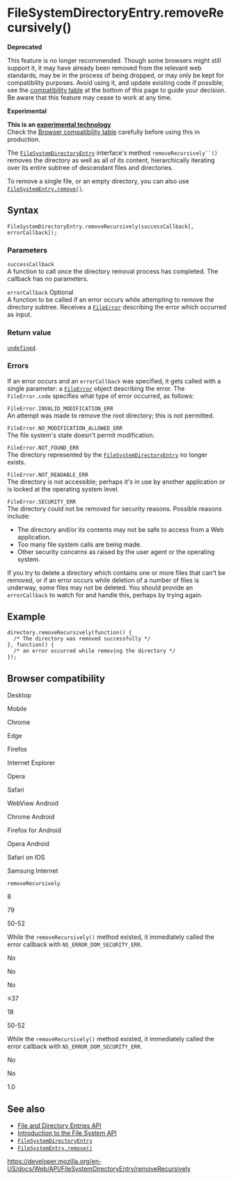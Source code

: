 FileSystemDirectoryEntry.removeRecursively()
============================================

**Deprecated**

This feature is no longer recommended. Though some browsers might still support it, it may have already been removed from the relevant web standards, may be in the process of being dropped, or may only be kept for compatibility purposes. Avoid using it, and update existing code if possible; see the [compatibility table](#browser_compatibility) at the bottom of this page to guide your decision. Be aware that this feature may cease to work at any time.

**Experimental**

**This is an [experimental technology](https://developer.mozilla.org/en-US/docs/MDN/Guidelines/Conventions_definitions#experimental)**  
Check the [Browser compatibility table](#browser_compatibility) carefully before using this in production.

The [`FileSystemDirectoryEntry`](../filesystemdirectoryentry) interface's method `removeRecursively``()` removes the directory as well as all of its content, hierarchically iterating over its entire subtree of descendant files and directories.

To remove a single file, or an empty directory, you can also use [`FileSystemEntry.remove()`](../filesystementry/remove).

Syntax
------

    FileSystemDirectoryEntry.removeRecursively(successCallback[, errorCallback]);

### Parameters

`successCallback`  
A function to call once the directory removal process has completed. The callback has no parameters.

 `errorCallback` <span class="badge inline optional">Optional</span>   
A function to be called if an error occurs while attempting to remove the directory subtree. Receives a [`FileError`](../fileerror) describing the error which occurred as input.

### Return value

[`undefined`](https://developer.mozilla.org/en-US/docs/Web/JavaScript/Reference/Global_Objects/undefined).

### Errors

If an error occurs and an `errorCallback` was specified, it gets called with a single parameter: a [`FileError`](../fileerror) object describing the error. The <span class="page-not-created">`FileError.code`</span> specifies what type of error occurred, as follows:

`FileError.INVALID_MODIFICATION_ERR`  
An attempt was made to remove the root directory; this is not permitted.

`FileError.NO_MODIFICATION_ALLOWED_ERR`  
The file system's state doesn't permit modification.

`FileError.NOT_FOUND_ERR`  
The directory represented by the [`FileSystemDirectoryEntry`](../filesystemdirectoryentry) no longer exists.

`FileError.NOT_READABLE_ERR`  
The directory is not accessible; perhaps it's in use by another application or is locked at the operating system level.

`FileError.SECURITY_ERR`  
The directory could not be removed for security reasons. Possible reasons include:

-   The directory and/or its contents may not be safe to access from a Web application.
-   Too many file system calls are being made.
-   Other security concerns as raised by the user agent or the operating system.

If you try to delete a directory which contains one or more files that can't be removed, or if an error occurs while deletion of a number of files is underway, some files may not be deleted. You should provide an `errorCallback` to watch for and handle this, perhaps by trying again.

Example
-------

    directory.removeRecursively(function() {
      /* The directory was removed successfully */
    }, function() {
      /* an error occurred while removing the directory */
    });

Browser compatibility
---------------------

Desktop

Mobile

Chrome

Edge

Firefox

Internet Explorer

Opera

Safari

WebView Android

Chrome Android

Firefox for Android

Opera Android

Safari on IOS

Samsung Internet

`removeRecursively`

8

79

50-52

While the `removeRecursively()` method existed, it immediately called the error callback with `NS_ERROR_DOM_SECURITY_ERR`.

No

No

No

≤37

18

50-52

While the `removeRecursively()` method existed, it immediately called the error callback with `NS_ERROR_DOM_SECURITY_ERR`.

No

No

1.0

See also
--------

-   [File and Directory Entries API](../file_and_directory_entries_api)
-   [Introduction to the File System API](../file_and_directory_entries_api/introduction)
-   [`FileSystemDirectoryEntry`](../filesystemdirectoryentry)
-   [`FileSystemEntry.remove()`](../filesystementry/remove)

<a href="https://developer.mozilla.org/en-US/docs/Web/API/FileSystemDirectoryEntry/removeRecursively" class="_attribution-link">https://developer.mozilla.org/en-US/docs/Web/API/FileSystemDirectoryEntry/removeRecursively</a>
